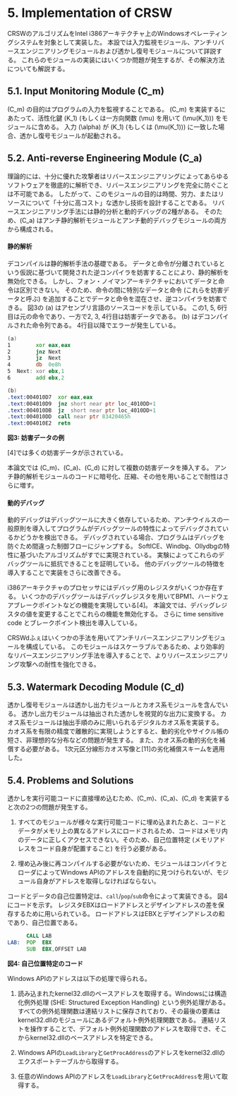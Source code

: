 # 5. Implementation of CRSW

CRSWのアルゴリズムをIntel i386アーキテクチャ上のWindowsオペレーティングシステムを対象として実装した。
本設では入力監視モジュール、アンチリバースエンジニアリングモジュールおよび透かし復号モジュールについて詳説する。
これらのモジュールの実装にはいくつか問題が発生するが、その解決方法についても解説する。


## 5.1. Input Monitoring Module \(C_m\)

\(C_m\) の目的はプログラムの入力を監視することである。
\(C_m\) を実装するにあたって、活性化鍵 \(K_1\) (もしくは一方向関数 \(\mu\) を用いて \(\mu(K_1)\)) をモジュールに含める。
入力 \(\alpha\) が \(K_1\) (もしくは \(\mu(K_1)\)) に一致した場合、透かし復号モジュールが起動される。


## 5.2. Anti-reverse Engineering Module \(C_a\)

理論的には、十分に優れた攻撃者はリバースエンジニアリングによってあらゆるソフトウェアを徹底的に解析でき、リバースエンジニアリングを完全に防ぐことは不可能である。
したがって、このモジュールの目的は時間、労力、またはリソースについて「十分に高コスト」な透かし技術を設計することである。
リバースエンジニアリング手法には静的分析と動的デバッグの2種がある。
そのため、\(C_a\) はアンチ静的解析モジュールとアンチ動的デバッグモジュールの両方から構成される。

#### 静的解析

<!-- textlint-disable -->
デコンパイルは静的解析手法の基礎である。
データと命令が分離されているという仮説に基づいて開発された逆コンパイラを妨害することにより、静的解析を無効化できる。
しかし、フォン・ノイマンアーキテクチャにおいてデータと命令は区別できない。
そのため、命令の間に特別なデータと命令 (これらを妨害データと呼ぶ) を追加することでデータと命令を混在させ、逆コンパイラを妨害できる。
図3の (a) はアセンブリ言語のソースコードを示している。
この1, 5, 6行目は元の命令であり、一方で2, 3, 4行目は妨害データである。
(b) はデコンパイルされた命令列である。
4行目以降でエラーが発生している。
<!-- textlint-enable -->


```asm
(a)
1        xor eax,eax
2        jnz Next
3        jz  Next
4        db  0e8h
5  Next: xor ebx,1
6        add ebx,2

(b)
.text:004010D7  xor eax,eax
.text:004010D9  jnz short near ptr loc_4010DD+1
.text:004010DB  jz  short near ptr loc_4010DD+1
.text:004010DD  call near ptr 83420465h
.text:004010E2  retn
```

**図3: 妨害データの例**

[4]では多くの妨害データが示されている。

本論文では \(C_m\)、\(C_a\)、\(C_d\) に対して複数の妨害データを挿入する。
アンチ静的解析モジュールのコードに暗号化、圧縮、その他を用いることで耐性はさらに増す。

#### 動的デバッグ

動的デバッグはデバッグツールに大きく依存しているため、アンチウイルスの一般原則を導入してプログラムがデバッグツールの特性によってデバッグされているかどうかを検出できる。
デバッグされている場合、プログラムはデバッグを防ぐため間違った制御フローにジャンプする。
SoftICE、Windbg、Ollydbgの特性に基づいたアルゴリズムがすでに実現されている。
実験によってこれらのデバッグツールに抵抗できることを証明している。
他のデバッグツールの特徴を導入することで実装をさらに改善できる。

i386アーキテクチャのプロセッサにはデバッグ用のレジスタがいくつか存在する。
いくつかのデバッグツールはデバッグレジスタを用いてBPM1、ハードウェアブレークポイントなどの機能を実現している[4]。
本論文では、デバッグレジスタの値を変更することでこれらの機能を無効化する。
さらに time sensitive code とブレークポイント検出を導入している。

CRSWdふぇはいくつかの手法を用いてアンチリバースエンジニアリングモジュールを構成している。
このモジュールはスケーラブルであるため、より効率的なリバースエンジニアリング手法を導入することで、よりリバースエンジニアリング攻撃への耐性を強化できる。


## 5.3. Watermark Decoding Module \(C_d\)

透かし復号モジュールは透かし出力モジュールとカオス系モジュールを含んでいる。
透かし出力モジュールは抽出された透かしを視覚的な出力に変換する。
カオス系モジュールは抽出手順のみに用いられるデジタルカオス系を実装する。
カオス系を有限の精度で離散的に実現しようとすると、動的劣化やサイクル帳の短さ、非理想的な分布などの問題が発生する。
また、カオス系の動的劣化を補償する必要がある。
1次元区分線形カオス写像と[11]の劣化補償スキームを適用した。


## 5.4. Problems and Solutions

透かしを実行可能コードに直接埋め込むため、\(C_m\)、\(C_a\)、\(C_d\) を実装すると次の2つの問題が発生する。

1. すべてのモジュールが様々な実行可能コードに埋め込まれたあと、コードとデータがメモリ上の異なるアドレスにロードされるため、コードはメモリ内のデータに正しくアクセスできない。そのため、自己位置特定 (メモリアドレスをコード自身が配置すること) を行う必要がある。

2. 埋め込み後に再コンパイルする必要がないため、モジュールはコンパイラとローダによってWindows APIのアドレスを自動的に見つけられないが、モジュール自身がアドレスを取得しなければならない。

コードとデータの自己位置特定は、`call`/`pop`/`sub`命令によって実装できる。
図4にコードを示す。
レジスタEBXはロードアドレスとデザインアドレスの差を保存するために用いられている。
ロードアドレスはEBXとデザインアドレスの和であり、自己位置である。

```asm
      CALL LAB
LAB:  POP  EBX
      SUB  EBX,OFFSET LAB
```

**図4: 自己位置特定のコード**

Windows APIのアドレスは以下の処理で得られる。

1. 読み込まれたkernel32.dllのベースアドレスを取得する。Windowsには構造化例外処理 (SHE: Structured Exception Handling) という例外処理がある。
    すべての例外処理関数は連結リストに保存されており、その最後の要素はkernel32.dllのモジュールにあるデフォルト例外処理関数である。
    連結リストを操作することで、デフォルト例外処理関数のアドレスを取得でき、そこからkernel32.dllのベースアドレスを特定できる。

2. Windows APIの`LoadLibrary`と`GetProcAddress`のアドレスをkernel32.dllのエクスポートテーブルから取得する。

3. 任意のWindows APIのアドレスを`LoadLibrary`と`GetProcAddress`を用いて取得する。
